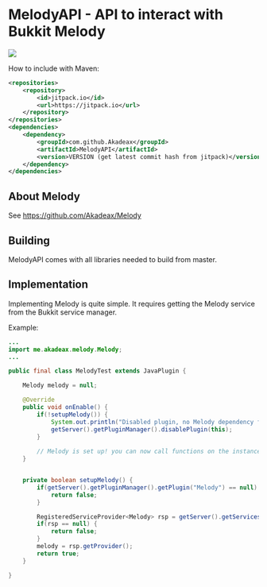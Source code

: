 # MelodyAPI - API to interact with Bukkit Melody 
[![](https://jitpack.io/v/Akadeax/MelodyAPI.svg)](https://jitpack.io/#Akadeax/MelodyAPI)

How to include with Maven:
```xml
<repositories>
    <repository>
        <id>jitpack.io</id>
        <url>https://jitpack.io</url>
    </repository>
</repositories>
<dependencies>
    <dependency>
        <groupId>com.github.Akadeax</groupId>
        <artifactId>MelodyAPI</artifactId>
        <version>VERSION (get latest commit hash from jitpack)</version>
    </dependency>
</dependencies>
```
 
## About Melody
See https://github.com/Akadeax/Melody
 
## Building
MelodyAPI comes with all libraries needed to build from master.

## Implementation
Implementing Melody is quite simple. It requires getting the Melody service from the Bukkit service manager.

Example:

```java
...
import me.akadeax.melody.Melody;
...

public final class MelodyTest extends JavaPlugin {

    Melody melody = null;

    @Override
    public void onEnable() {
        if(!setupMelody()) {
            System.out.println("Disabled plugin, no Melody dependency found!");
            getServer().getPluginManager().disablePlugin(this);
        }
        
        // Melody is set up! you can now call functions on the instance ("melody").
    }


    private boolean setupMelody() {
        if(getServer().getPluginManager().getPlugin("Melody") == null) {
            return false;
        }

        RegisteredServiceProvider<Melody> rsp = getServer().getServicesManager().getRegistration(Melody.class);
        if(rsp == null) {
            return false;
        }
        melody = rsp.getProvider();
        return true;
    }

}

```
